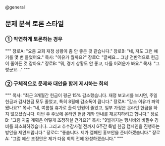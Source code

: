@general

## 문제 분석 토론 스타일

### ① 막연하게 토론하는 경우

"""
장로A: "요즘 교회 재정 상황이 좀 안 좋은 것 같습니다."
장로B: "네, 저도 그런 얘기를 몇 번 들었어요."
목사: "이유가 뭘까요?"
장로C: "글쎄요… 그냥 전반적으로 헌금이 줄어든 것 같아요."
장로B: "뭐, 경기 상황도 안 좋고, 다들 어려운가 봐요."
목사: "그렇군요..."
"""

### ② 구체적으로 문제와 대안을 함께 제시하는 회의

"""
목사: "최근 3개월간 헌금이 평균 15% 감소했습니다. 재정 보고서를 보시면, 주일 헌금과 감사헌금 모두 줄었고, 특히 8월에 감소폭이 큽니다."
장로A: "감소 이유가 파악됐나요?"
목사: "네, 여름철 휴가로 출석 인원이 줄었고, 일부 가정은 온라인 헌금을 하지 않으셨습니다. 이번 주 주보에 온라인 헌금 계좌 안내를 재공지하려고 합니다."
장로B: "그럼 지출 계획은 어떻게 조정하실 건가요?"
목사: "9월까지는 행사비와 비필수 경비를 최소화하겠습니다. 그리고 추수감사절 전까지 6주간 특별 헌금 캠페인을 진행하는 방안을 제안드립니다."
장로C: "좋습니다. 제가 캠페인 홍보안을 준비하겠습니다."
장로A: "그럼 예산 조정안은 제가 다음 회의 전에 완성하겠습니다."
"""
